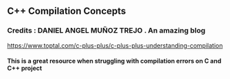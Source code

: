 ## C++ Compilation Concepts

### Credits : DANIEL ANGEL MUÑOZ TREJO . An amazing blog 
https://www.toptal.com/c-plus-plus/c-plus-plus-understanding-compilation

#### This is a great resource when struggling with compilation errors on C and C++ project

